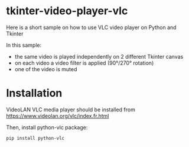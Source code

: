 # tkinter-video-player-vlc
Here is a short sample on how to use VLC video player on Python and Tkinter

In this sample:
- the same video is played independently on 2 different Tkinter canvas
- on each video a video filter is applied (90°/270° rotation)
- one of the video is muted

# Installation 
VideoLAN VLC media player should be installed from https://www.videolan.org/vlc/index.fr.html

Then, install python-vlc package:
```
pip install python-vlc
```
